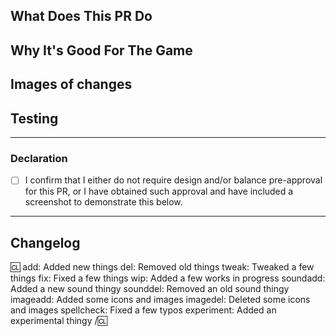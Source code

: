 <!-- By ticking or leaving ticked the option "Allow edits and access to secrets by maintainers" you give permission for repository maintainers to push changes to your branch without explicitly asking. -->

<!-- Write **BELOW** The Headers and **ABOVE** The comments else it may not be viewable. -->
<!-- You can view Contributing.MD for a detailed description of the pull request process. -->
## What Does This PR Do
<!-- Include a small to medium description of what your PR changes. -->
<!-- Document all changes, as not doing this may delay reviews or even discourage maintainers from merging your PR! -->
<!-- If your PR fixes an issue, add "Fixes #1234" somewhere in the PR description. This will automatically close the bug upon PR submission. -->

## Why It's Good For The Game
<!-- Add a short description of why you think these changes would benefit the game. If you can't justify it in words, it might not be worth adding. -->

## Images of changes
<!-- If you did not make a map or sprite edit, you may delete this section. You may include a gif or mp4 of your feature if you want. -->

## Testing
<!-- How did you test the PR, if at all? -->

<hr>

### Declaration
- [ ] I confirm that I either do not require design and/or balance pre-approval for this PR, or I have obtained such approval and have included a screenshot to demonstrate this below.
<!-- Replace the box with [x] to mark as complete-->
<hr>

## Changelog
:cl:
add: Added new things
del: Removed old things
tweak: Tweaked a few things
fix: Fixed a few things
wip: Added a few works in progress
soundadd: Added a new sound thingy
sounddel: Removed an old sound thingy
imageadd: Added some icons and images
imagedel: Deleted some icons and images
spellcheck: Fixed a few typos
experiment: Added an experimental thingy
/:cl:

<!-- Both :cl:'s are required for the changelog to work! You can put your name to the right of the first :cl: if you want to overwrite your GitHub username as author ingame. -->
<!-- You can use multiple of the same prefix (they're only used for the icon ingame) and delete the unneeded ones. Despite some of the tags, changelogs should generally represent how a player might be affected by the changes rather than a summary of the PR's contents. -->
<!-- If a PR has no impact on players (i.e. a code refactor that does not change functionality) then the entire Changelog heading and contents can be removed. -->

